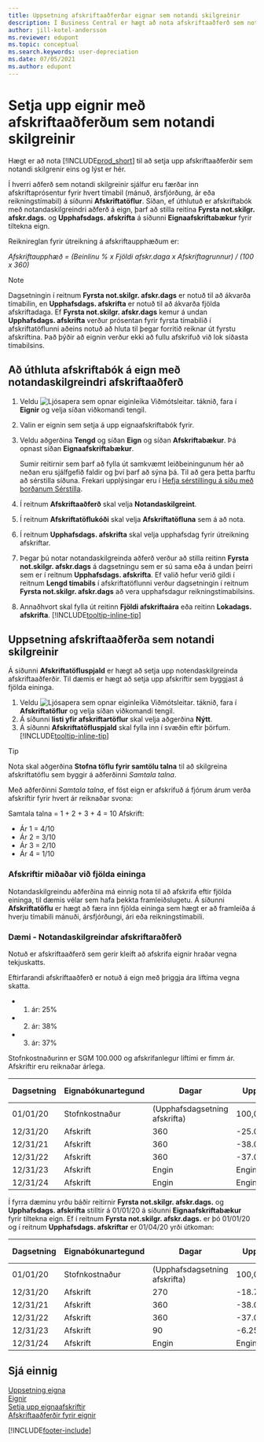 ```yaml
---
title: Uppsetning afskriftaaðferðar eignar sem notandi skilgreinir
description: Í Business Central er hægt að nota afskriftaaðferð sem notandi skilgreinir til að skilgreina afskriftaaðferð eignar á síðu eignaspjalds.
author: jill-kotel-andersson
ms.reviewer: edupont
ms.topic: conceptual
ms.search.keywords: user-depreciation
ms.date: 07/05/2021
ms.author: edupont
---
```


# <a name="set-up-fixed-assets-with-user-defined-depreciation-methods"></a>Setja upp eignir með afskriftaaðferðum sem notandi skilgreinir

Hægt er að nota [!INCLUDE[prod_short](includes/prod_short.md)] til að setja upp afskriftaaðferðir sem notandi skilgrenir eins og lýst er hér.

Í hverri aðferð sem notandi skilgreinir sjálfur eru færðar inn afskriftaprósentur fyrir hvert tímabil (mánuð, ársfjórðung, ár eða reikningstímabil) á síðunni **Afskriftatöflur**. Síðan, ef úthlutuð er afskriftabók með notandaskilgreindri aðferð á eign, þarf að stilla reitina **Fyrsta not.skilgr. afskr.dags.** og **Upphafsdags. afskrifta** á síðunni **Eignaafskriftabækur** fyrir tiltekna eign.  

Reiknireglan fyrir útreikning á afskriftaupphæðum er:  

*Afskriftaupphæð = (Beinlínu % x Fjöldi afskr.daga x Afskriftagrunnur) / (100 x 360)*


> [!NOTE]  
> Dagsetningin í reitnum **Fyrsta not.skilgr. afskr.dags** er notuð til að ákvarða tímabilin, en **Upphafsdags. afskrifta** er notuð til að ákvarða fjölda afskriftadaga. Ef **Fyrsta not.skilgr. afskr.dags** kemur á undan **Upphafsdags. afskrifta** verður prósentan fyrir fyrsta tímabilið í afskriftatöflunni aðeins notuð að hluta til þegar forritið reiknar út fyrstu afskriftina. Það þýðir að eignin verður ekki að fullu afskrifuð við lok síðasta tímabilsins.

## <a name="to-assign-a-depreciation-book-to-a-fixed-asset-with-a-user-defined-depreciation-method"></a>Að úthluta afskriftabók á eign með notandaskilgreindri afskriftaaðferð

1. Veldu ![Ljósapera sem opnar eiginleika Viðmótsleitar.](media/ui-search/search_small.png "Segðu mér hvað þú vilt gera") táknið, fara í **Eignir** og velja síðan viðkomandi tengil.
2. Valin er eignin sem setja á upp eignaafskriftabók fyrir.
3. Veldu aðgerðina **Tengd** og síðan **Eign** og síðan **Afskriftabækur**. Þá opnast síðan **Eignaafskriftabækur**.

   Sumir reitirnir sem þarf að fylla út samkvæmt leiðbeiningunum hér að neðan eru sjálfgefið faldir og því þarf að sýna þá. Til að gera þetta þarftu að sérstilla síðuna. Frekari upplýsingar eru í [Hefja sérstillingu á síðu með borðanum Sérstilla](ui-personalization-user.md#to-start-personalizing-a-page-through-the-personalizing-banner).
4. Í reitnum **Afskriftaaðferð** skal velja **Notandaskilgreint**.
5. Í reitnum **Afskriftatöflukóði** skal velja **Afskriftatöfluna** sem á að nota.
6. Í reitnum **Upphafsdags. afskrifta** skal velja upphafsdag fyrir útreikning afskriftar.
7. Þegar þú notar notandaskilgreinda aðferð verður að stilla reitinn **Fyrsta not.skilgr. afskr.dags** á dagsetningu sem er sú sama eða á undan þeirri sem er í reitnum **Upphafsdags. afskrifta**. Ef valið hefur verið gildi í reitnum **Lengd tímabils** í afskriftatöflunni verður dagsetningin í reitnum **Fyrsta not.skilgr. afskr.dags** að vera upphafsdagur reikningstímabilsins.
8. Annaðhvort skal fylla út reitinn **Fjöldi afskriftaára** eða reitinn **Lokadags. afskrifta**. [!INCLUDE[tooltip-inline-tip](includes/tooltip-inline-tip_md.md)] 

## <a name="to-set-up-user-defined-depreciation-methods"></a>Uppsetning afskriftaaðferða sem notandi skilgreinir

Á síðunni **Afskriftatöfluspjald** er hægt að setja upp notendaskilgreinda afskriftaaðferðir. Til dæmis er hægt að setja upp afskriftir sem byggjast á fjölda eininga.  

1. Veldu ![Ljósapera sem opnar eiginleika Viðmótsleitar.](media/ui-search/search_small.png "Segðu mér hvað þú vilt gera") táknið, fara í **Afskriftatöflur** og velja síðan viðkomandi tengil.  
2. Á síðunni **listi yfir afskriftartöflur** skal velja aðgerðina **Nýtt**.  
3. Á síðunni **Afskriftatöfluspjald** skal fylla inn í svæðin eftir þörfum. [!INCLUDE[tooltip-inline-tip](includes/tooltip-inline-tip_md.md)]  

> [!TIP]
> Nota skal aðgerðina **Stofna töflu fyrir samtölu talna** til að skilgreina afskriftatöflu sem byggir á aðferðinni *Samtala talna*.

Með aðferðinni *Samtala talna*, ef föst eign er afskrifuð á fjórum árum verða afskriftir fyrir hvert ár reiknaðar svona:

Samtala talna = 1 + 2 + 3 + 4 = 10 Afskrift:

* Ár 1 = 4/10  
* Ár 2 = 3/10  
* Ár 3 = 2/10  
* Ár 4 = 1/10  

### <a name="depreciation-based-on-number-of-units"></a>Afskriftir miðaðar við fjölda eininga

Notandaskilgreindu aðferðina má einnig nota til að afskrifa eftir fjölda eininga, til dæmis vélar sem hafa þekkta framleiðslugetu. Á síðunni **Afskriftatöflu** er hægt að færa inn fjölda eininga sem hægt er að framleiða á hverju tímabili mánuði, ársfjórðungi, ári eða reikningstímabili.  

### <a name="example---user-defined-depreciation"></a>Dæmi - Notandaskilgreindar afskriftaraðferð

Notuð er afskriftaaðferð sem gerir kleift að afskrifa eignir hraðar vegna tekjuskatts.  

Eftirfarandi afskriftaaðferð er notuð á eign með þriggja ára líftíma vegna skatta.  

* 1. ár: 25%  
* 2. ár: 38%  
* 3. ár: 37%  

Stofnkostnaðurinn er SGM 100.000 og afskrifanlegur líftími er fimm ár. Afskriftir eru reiknaðar árlega.  

| Dagsetning | Eignabókunartegund | Dagar | Upphæð | Bókfært virði |
| --- | --- | --- | --- | --- |
| 01/01/20 |Stofnkostnaður |(Upphafsdagsetning afskrifta) |100,000.00 |100,000.00 |
| 12/31/20 |Afskrift |360 |-25.000,00 |75,000.00 |
| 12/31/21 |Afskrift |360 |-38.000,00 |37,000.00 |
| 12/31/22 |Afskrift |360 |-37.000,00 |0 |
| 12/31/23 |Afskrift |Engin |Engin |0 |
| 12/31/24 |Afskrift |Engin |Engin |0 |

Í fyrra dæminu yrðu báðir reitirnir **Fyrsta not.skilgr. afskr.dags.** og **Upphafsdags. afskrifta** stilltir á 01/01/20 á síðunni **Eignaafskriftabækur** fyrir tiltekna eign. Ef í reitnum **Fyrsta not.skilgr. afskr.dags.** er þó 01/01/20 og í reitnum **Upphafsdags. afskriftar** er 01/04/20 yrði útkoman:  

| Dagsetning | Eignabókunartegund | Dagar | Upphæð | Bókfært virði |
| --- | --- | --- | --- | --- |
| 01/01/20 |Stofnkostnaður |(Upphafsdagsetning afskrifta) |100,000.00 |100,000.00 |
| 12/31/20 |Afskrift |270 |-18.750,00 |81,250.00 |
| 12/31/21 |Afskrift |360 |-38.000,00 |42,250.00 |
| 12/31/22 |Afskrift |360 |-37.000,00 |6,250.00 |
| 12/31/23 |Afskrift |90 |-6.250,00 |0 |
| 12/31/24 |Afskrift |Engin |Engin |0 |


## <a name="see-also"></a>Sjá einnig
[Uppsetning eigna](fa-setup.md)  
[Eignir](fa-manage.md)  
[Setja upp eignaafskriftir](fa-how-setup-depreciation.md)  
[Afskriftaaðferðir fyrir eignir](fa-depreciation-methods.md)

[!INCLUDE[footer-include](includes/footer-banner.md)]
